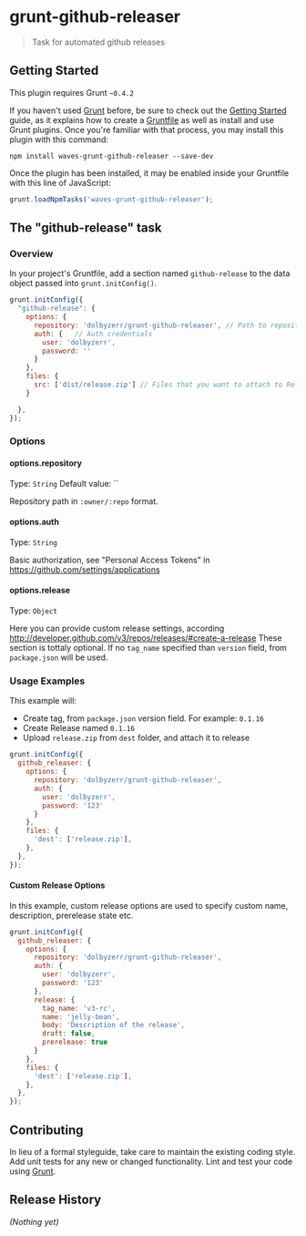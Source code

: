 # grunt-github-releaser

> Task for automated github releases

## Getting Started
This plugin requires Grunt `~0.4.2`

If you haven't used [Grunt](http://gruntjs.com/) before, be sure to check out the [Getting Started](http://gruntjs.com/getting-started) guide, as it explains how to create a [Gruntfile](http://gruntjs.com/sample-gruntfile) as well as install and use Grunt plugins. Once you're familiar with that process, you may install this plugin with this command:

```shell
npm install waves-grunt-github-releaser --save-dev
```

Once the plugin has been installed, it may be enabled inside your Gruntfile with this line of JavaScript:

```js
grunt.loadNpmTasks('waves-grunt-github-releaser');
```

## The "github-release" task

### Overview
In your project's Gruntfile, add a section named `github-release` to the data object passed into `grunt.initConfig()`.

```js
grunt.initConfig({
  "github-release": {
    options: {
      repository: 'dolbyzerr/grunt-github-releaser', // Path to repository
      auth: {   // Auth credentials
        user: 'dolbyzerr',
        password: ''
      }
    },
    files: {
      src: ['dist/release.zip'] // Files that you want to attach to Release
    }

  },
});
```

### Options

#### options.repository
Type: `String`
Default value: ``

Repository path in `:owner/:repo` format.


#### options.auth
Type: `String`

Basic authorization, see "Personal Access Tokens" in https://github.com/settings/applications

#### options.release
Type: `Object`

Here you can provide custom release settings, according http://developer.github.com/v3/repos/releases/#create-a-release
These section is tottaly optional. If no `tag_name` specified than `version` field, from `package.json` will be used.

### Usage Examples

This example will:
 - Create tag, from `package.json` version field. For example: `0.1.16`
 - Create Release named `0.1.16`
 - Upload `release.zip` from `dest` folder, and attach it to release

```js
grunt.initConfig({
  github_releaser: {
    options: {
      repository: 'dolbyzerr/grunt-github-releaser',
      auth: {
        user: 'dolbyzerr',
        password: '123'
      }
    },
    files: {
      'dest': ['release.zip'],
    },
  },
});
```

#### Custom Release Options
In this example, custom release options are used to specify custom name, description, prerelease state etc.

```js
grunt.initConfig({
  github_releaser: {
    options: {
      repository: 'dolbyzerr/grunt-github-releaser',
      auth: {
        user: 'dolbyzerr',
        password: '123'
      },
      release: {
        tag_name: 'v3-rc',
        name: 'jelly-bean',
        body: 'Description of the release',
        draft: false, 
        prerelease: true
      }
    },
    files: {
      'dest': ['release.zip'],
    },
  },
});
```
## Contributing
In lieu of a formal styleguide, take care to maintain the existing coding style. Add unit tests for any new or changed functionality. Lint and test your code using [Grunt](http://gruntjs.com/).

## Release History
_(Nothing yet)_
